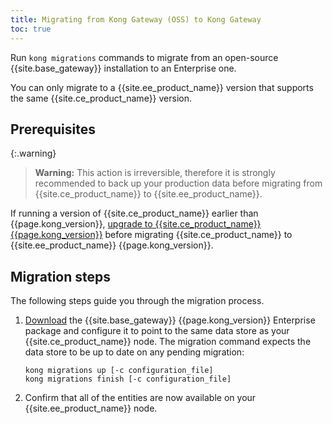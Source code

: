 ```yaml
---
title: Migrating from Kong Gateway (OSS) to Kong Gateway
toc: true
---
```


Run `kong migrations` commands to migrate from an open-source {{site.base_gateway}} installation to an Enterprise one.

You can only migrate to a {{site.ee_product_name}} version that
supports the same {{site.ce_product_name}} version.

## Prerequisites

{:.warning}
> **Warning:** This action is irreversible, therefore it is strongly
   recommended to back up your production data before migrating from
   {{site.ce_product_name}} to {{site.ee_product_name}}.

If running a version of {{site.ce_product_name}} earlier than {{page.kong_version}},
[upgrade to {{site.ce_product_name}} {{page.kong_version}}](/gateway/{{page.kong_version}}/upgrade/) before migrating
{{site.ce_product_name}} to {{site.ee_product_name}} {{page.kong_version}}.

## Migration steps

The following steps guide you through the migration process.

1. [Download](/gateway/{{page.kong_version}}/install/) the {{site.base_gateway}}
{{page.kong_version}} Enterprise package and configure it to point to the same data store as your
{{site.ce_product_name}} node. The migration command expects the data store
to be up to date on any pending migration:

   ```shell
   kong migrations up [-c configuration_file]
   kong migrations finish [-c configuration_file]
   ```

2. Confirm that all of the entities are now available on your
   {{site.ee_product_name}} node.
